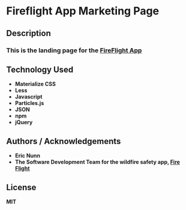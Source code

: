 # Fireflight App Marketing Page

## Description
### This is the landing page for the [FireFlight App](https://www.fireflightapp.com/)

## Technology Used
- **Materialize CSS**
- **Less**
- **Javascript**
- **Particles.js**
- **JSON**
- **npm**
- **jQuery**

## Authors / Acknowledgements
- **Eric Nunn**
- **The Software Development Team for the wildfire safety app, [Fire Flight](https://www.fireflightapp.com/)**

## License
**MIT**
